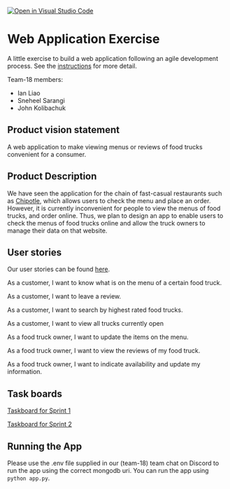 [![Open in Visual Studio Code](https://classroom.github.com/assets/open-in-vscode-c66648af7eb3fe8bc4f294546bfd86ef473780cde1dea487d3c4ff354943c9ae.svg)](https://classroom.github.com/online_ide?assignment_repo_id=8874530&assignment_repo_type=AssignmentRepo)

# Web Application Exercise

A little exercise to build a web application following an agile development process. See the [instructions](instructions.md) for more detail.

Team-18 members:

* Ian Liao
* Sneheel Sarangi
* John Kolibachuk

## Product vision statement

A web application to make viewing menus or reviews of food trucks convenient for a consumer.

## Product Description

We have seen the application for the chain of fast-casual restaurants such as [Chipotle](https://apps.apple.com/us/app/chipotle-fresh-food-fast/id327228455), which allows users to check the menu and place an order. However, it is currently inconvenient for people to view the menus of food trucks, and order online. Thus, we plan to design an app to enable users to check the menus of food trucks online and allow the truck owners to manage their data on that website. 


## User stories

Our user stories can be found [here](https://github.com/software-students-fall2022/web-app-exercise-team-18-1/issues).

As a customer, I want to know what is on the menu of a certain food truck.

As a customer, I want to leave a review.

As a customer, I want to search by highest rated food trucks.

As a customer, I want to view all trucks currently open

As a food truck owner, I want to update the items on the menu.

As a food truck owner, I want to view the reviews of my food truck.

As a food truck owner, I want to indicate availability and update my information.

## Task boards

[Taskboard for Sprint 1](https://github.com/orgs/software-students-fall2022/projects/18)

[Taskboard for Sprint 2](https://github.com/orgs/software-students-fall2022/projects/19)

## Running the App

Please use the .env file supplied in our (team-18) team chat on Discord to run the app using the correct mongodb uri. You can run the app using `python app.py`.
